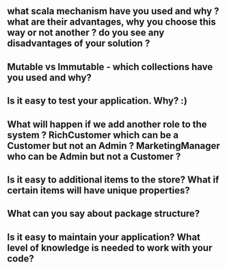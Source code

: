 ## what scala mechanism have you used and why ? what are their advantages, why you choose this way or not another ? do you see any disadvantages of your solution ?
## Mutable vs Immutable - which collections have you used and why?
## Is it easy to test your application. Why? :)
## What will happen if we add another role to the system ? RichCustomer which can be a Customer but not an Admin ? MarketingManager who can be Admin but not a Customer ? 
## Is it easy to additional items to the store? What if certain items will have unique properties?
## What can you say about package structure?
## Is it easy to maintain your application? What level of knowledge is needed to work with your code?
